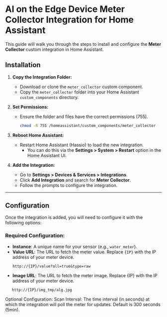 # AI on the Edge Device  Meter Collector Integration for Home Assistant

This guide will walk you through the steps to install and configure the **Meter Collector** custom integration in Home Assistant.

## Installation

1. **Copy the Integration Folder:**
   - Download or clone the `meter_collector` custom component.
   - Copy the `meter_collector` folder into your Home Assistant `custom_components` directory.

2. **Set Permissions:**
   - Ensure the folder and files have the correct permissions (755).
     ```bash
     chmod -R 755 /homeassistant/custom_components/meter_collector
     ```

3. **Reboot Home Assistant:**
   - Restart Home Assistant (Hassio) to load the new integration.
     - You can do this via the **Settings > System > Restart** option in the Home Assistant UI.

4. **Add the Integration:**
   - Go to **Settings > Devices & Services > Integrations**.
   - Click **Add Integration** and search for **Meter Collector**.
   - Follow the prompts to configure the integration.

---

## Configuration

Once the integration is added, you will need to configure it with the following options:

### Required Configuration:
- **Instance**: A unique name for your sensor (e.g., `water_meter`).
- **Value URL**: The URL to fetch the meter value. Replace `{IP}` with the IP address of your meter device.
  ```
  http://{IP}/value?all=true&type=raw
  ```
- **Image URL**: The URL to fetch the meter image. Replace {IP} with the IP address of your meter device.
 ```
    http://{IP}/img_tmp/alg.jpg
 ```
Optional Configuration:
    Scan Interval: The time interval (in seconds) at which the integration will poll the meter for updates. Default is 300 seconds (5min).
